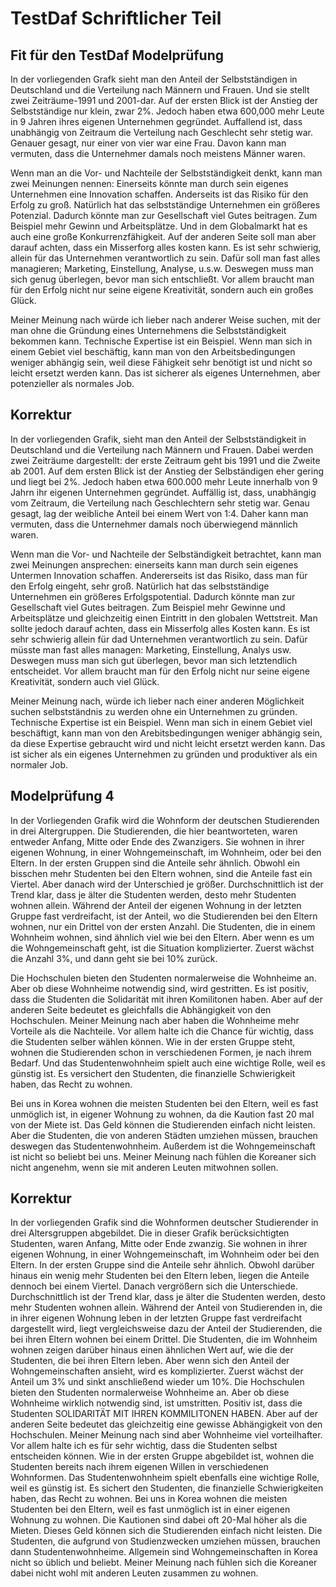 # TestDaf Schriftlicher Teil



## Fit für den TestDaf Modelprüfung

In der vorliegenden Grafk sieht man den Anteil der Selbstständigen in Deutschland und die Verteilung nach Männern und Frauen. Und sie stellt zwei Zeiträume-1991 und 2001-dar. Auf der ersten Blick ist der Anstieg der Selbstständige nur klein, zwar 2%. Jedoch haben etwa 600,000 mehr Leute in 9 Jahren ihres eigenen Unternehmen gegründet. Auffallend ist, dass unabhängig von Zeitraum die Verteilung nach Geschlecht sehr stetig war. Genauer gesagt, nur einer von vier war eine Frau. Davon kann man vermuten, dass die Unternehmer damals noch meistens Männer waren.

Wenn man an die Vor- und Nachteile der Selbstständigkeit denkt, kann man zwei Meinungen nennen: Einerseits könnte man durch sein eigenes Unternehmen eine Innovation schaffen. Anderseits ist das Risiko für den Erfolg zu groß. Natürlich hat das selbstständige Unternehmen ein größeres Potenzial. Dadurch könnte man zur Gesellschaft viel Gutes beitragen. Zum Beispiel mehr Gewinn und Arbeitsplätze. Und in dem Globalmarkt hat es auch eine große Konkurrenzfähigkeit. Auf der anderen Seite soll man aber darauf achten, dass ein Misserforg alles kosten kann. Es ist sehr schwierig, allein für das Unternehmen verantwortlich zu sein. Dafür soll man fast alles managieren; Marketing, Einstellung, Analyse, u.s.w. Deswegen muss man sich genug überlegen, bevor man sich entschließt. Vor allem braucht man für den Erfolg nicht nur seine eigene Kreativität, sondern auch ein großes Glück.

Meiner Meinung nach würde ich lieber nach anderer Weise suchen, mit der man ohne die Gründung eines Unternehmens die Selbstständigkeit bekommen kann. Technische Expertise ist ein Beispiel. Wenn man sich in einem Gebiet viel beschäftig, kann man von den Arbeitsbedingungen weniger abhängig sein, weil diese Fähigkeit sehr benötigt ist und nicht so leicht ersetzt werden kann. Das ist sicherer als eigenes Unternehmen, aber potenzieller als normales Job.



## Korrektur

In der vorliegenden Grafik, sieht man den Anteil der Selbstständigkeit in Deutschland und die Verteilung nach Männern und Frauen. Dabei werden zwei Zeiträume dargestellt: der erste Zeitraum geht bis 1991 und die Zweite ab 2001. Auf dem ersten Blick ist der Anstieg der Selbständigen eher gering und liegt bei 2%. Jedoch haben etwa 600.000 mehr Leute innerhalb von 9 Jahrn ihr eigenen Unternehmen gegründet. Auffällig ist, dass, unabhängig vom Zeitraum, die Verteilung nach Geschlechtern sehr stetig war. Genau gesagt, lag der weibliche Anteil bei einem Wert von 1:4. Daher kann man vermuten, dass die Unternehmer damals noch überwiegend männlich waren. 

Wenn man die Vor- und Nachteile der Selbständigkeit betrachtet, kann man zwei Meinungen ansprechen: einerseits kann man durch sein eigenes Untermen Innovation schaffen. Andererseits ist das Risiko, dass man für den Erfolg eingeht, sehr groß. Natürlich hat das selbstständige Unternehmen ein größeres Erfolgspotential. Dadurch könnte man zur Gesellschaft viel Gutes beitragen. Zum Beispiel mehr Gewinne und Arbeitsplätze und gleichzeitig einen Eintritt in den globalen Wettstreit. Man sollte jedoch darauf achten, dass ein Misserfolg alles Kosten kann. Es ist sehr schwierig allein für dad Unternehmen verantwortlich zu sein. Dafür müsste man fast alles managen: Marketing, Einstellung, Analys usw. Deswegen muss man sich gut überlegen, bevor man sich letztendlich entscheidet. Vor allem braucht man für den Erfolg nicht nur seine eigene Kreativität, sondern auch viel Glück.

Meiner Meinung nach, würde ich lieber nach einer anderen Möglichkeit suchen selbstständnis zu werden ohne ein Unternehmen zu gründen. Technische Expertise ist ein Beispiel. Wenn man sich in einem Gebiet viel beschäftigt, kann man von den Arebitsbedingungen weniger abhängig sein, da diese Expertise gebraucht wird und nicht leicht ersetzt werden kann. Das ist sicher als ein eigenes Unternehmen zu gründen und produktiver als ein normaler Job.



## Modelprüfung 4

In der Vorliegenden Grafik wird die Wohnform der deutschen Studierenden in drei Altergruppen. Die Studierenden, die hier beantworteten, waren entweder Anfang, Mitte oder Ende des Zwanzigers. Sie wohnen in ihrer eigenen Wohnung, in einer Wohngemeinschaft, im Wohnheim, oder bei den Eltern. In der ersten Gruppen sind die Anteile sehr ähnlich. Obwohl ein bisschen mehr Studenten bei den Eltern wohnen, sind die Anteile fast ein Viertel. Aber danach wird der Unterschied je größer. Durchschnittlich ist der Trend klar, dass je älter die Studenten werden, desto mehr Studenten wohnen allein. Während der Anteil der eigenen Wohnung in der letzten Gruppe fast verdreifacht, ist der Anteil, wo die Studierenden bei den Eltern wohnen, nur ein Drittel von der ersten Anzahl. Die Studenten, die in einem Wohnheim wohnen, sind ähnlich viel wie bei den Eltern. Aber wenn es um die Wohngemeinschaft geht, ist die Situation komplizierter. Zuerst wächst die Anzahl 3%, und dann geht sie bei 10% zurück.

Die Hochschulen bieten den Studenten normalerweise die Wohnheime an. Aber ob diese Wohnheime notwendig sind, wird gestritten. Es ist positiv, dass die Studenten die Solidarität mit ihren Komilitonen haben. Aber auf der anderen Seite bedeutet es gleichfalls die Abhängigkeit von den Hochschulen. Meiner Meinung nach aber haben die Wohnheime mehr Vorteile als die Nachteile. Vor allem halte ich die Chance für wichtig, dass die Studenten selber wählen können. Wie in der ersten Gruppe steht, wohnen die Studierenden schon in verschiedenen Formen, je nach ihrem Bedarf. Und das Studentenwohnheim spielt auch eine wichtige Rolle, weil es günstig ist. Es versichert den Studenten, die finanzielle Schwierigkeit haben, das Recht zu wohnen.

Bei uns in Korea wohnen die meisten Studenten bei den Eltern, weil es fast unmöglich ist, in eigener Wohnung zu wohnen, da die Kaution fast 20 mal von der Miete ist. Das Geld können die Studierenden einfach nicht leisten. Aber die Studenten, die von anderen Städten umziehen müssen, brauchen deswegen das Studentenwohnheim. Außerdem ist die Wohngemeinschaft ist nicht so beliebt bei uns. Meiner Meinung nach fühlen die Koreaner sich nicht angenehm, wenn sie mit anderen Leuten mitwohnen sollen.



## Korrektur

In der vorliegenden Grafik sind die Wohnformen deutscher Studierender in drei Altersgruppen
abgebildet. Die in dieser Grafik berücksichtigten Studenten, waren Anfang, Mitte oder Ende zwanzig.
Sie wohnen in ihrer eigenen Wohnung, in einer Wohngemeinschaft, im Wohnheim oder bei den
Eltern. In der ersten Gruppe sind die Anteile sehr ähnlich. Obwohl darüber hinaus ein wenig mehr
Studenten bei den Eltern leben, liegen die Anteile dennoch bei einem Viertel. Danach vergrößern sich
die Unterschiede.
Durchschnittlich ist der Trend klar, dass je älter die Studenten werden, desto mehr Studenten
wohnen allein. Während der Anteil von Studierenden in, die in ihrer eigenen Wohnung leben in der
letzten Gruppe fast verdreifacht dargestellt wird, liegt vergleichsweise dazu der Anteil der
Studierenden, die bei ihren Eltern wohnen bei einem Drittel. Die Studenten, die im Wohnheim
wohnen zeigen darüber hinaus einen ähnlichen Wert auf, wie die der Studenten, die bei ihren Eltern
leben. Aber wenn sich den Anteil der Wohngemeinschaften ansieht, wird es komplizierter. Zuerst
wächst der Anteil um 3% und sinkt anschließend wieder um 10%.
Die Hochschulen bieten den Studenten normalerweise Wohnheime an. Aber ob diese Wohnheime
wirklich notwendig sind, ist umstritten. Positiv ist, dass die Studenten SOLIDARITÄT MIT IHREN
KOMMILITONEN HABEN. Aber auf der anderen Seite bedeutet das gleichzeitig eine gewisse
Abhängigkeit von den Hochschulen.
Meiner Meinung nach sind aber Wohnheime viel vorteilhafter. Vor allem halte ich es für sehr wichtig,
dass die Studenten selbst entscheiden können. Wie in der ersten Gruppe abgebildet ist, wohnen die
Studenten bereits nach ihrem eigenen Willen in verschiedenen Wohnformen. Das
Studentenwohnheim spielt ebenfalls eine wichtige Rolle, weil es günstig ist. Es sichert den Studenten,
die finanzielle Schwierigkeiten haben, das Recht zu wohnen.
Bei uns in Korea wohnen die meisten Studenten bei den Eltern, weil es fast unmöglich ist in einer
eigenen Wohnung zu wohnen. Die Kautionen sind dabei oft 20-Mal höher als die Mieten. Dieses
Geld können sich die Studierenden einfach nicht leisten.
Die Studenten, die aufgrund von Studienzwecken umziehen müssen, brauchen dann
Studentenwohnheime. Allgemein sind Wohngemeinschaften in Korea nicht so üblich und beliebt.
Meiner Meinung nach fühlen sich die Koreaner dabei nicht wohl mit anderen Leuten zusammen zu
wohnen. 